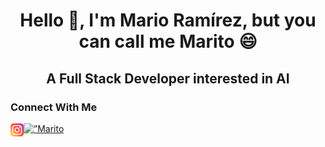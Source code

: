 <h1 align="center">Hello 👋, I'm Mario Ramírez, but you can call me Marito 😄</h1>

<h2 align="center">A Full Stack Developer interested in AI</h2>


<h3>Connect With Me</h3>
<a href=”https://www.linkedin.com/in/mario-tobar-aa7319174/"><img align=”left” src=”https://raw.githubusercontent.com/Marito-R-T/Marito-R-T/main/images/linkedin.svg" alt=”Marito | LinkedIn” width=”21px”/></a>
<a href="https://www.instagram.com/marito_r_t/"><img align="left" src="https://raw.githubusercontent.com/Marito-R-T/Marito-R-T/main/images/instagram.svg" alt="Marito | Instagram" width="21px"/></a>
